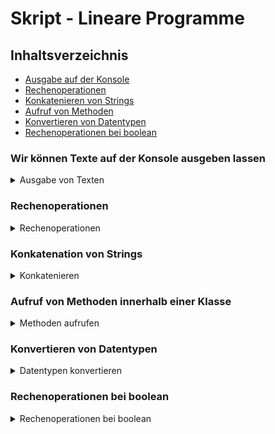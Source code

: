 # Skript - Lineare Programme

## Inhaltsverzeichnis

- [Ausgabe auf der Konsole](#ausgabe-von-texten)
- [Rechenoperationen](#rechenoperationen)
- [Konkatenieren von Strings](#konkatenation-von-strings-)
- [Aufruf von Methoden](#aufruf-von-methoden-innerhalb-einer-klasse)
- [Konvertieren von Datentypen](#konvertieren-von-datentypen)
- [Rechenoperationen bei boolean](#rechenoperationen-bei-boolean)

### Wir können Texte auf der Konsole ausgeben lassen

<details>
    <summary>Ausgabe von Texten</summary>
 Wir können Texte mit `System.out.println();` ausgeben lassen

```java
System.out.println("Ich liebe Java"); // Würde "Ich liebe Java" ausgeben
```

</details>

### Rechenoperationen

<details>
    <summary>Rechenoperationen</summary>

In Java gibt es auch verschiedenste Rechenoperation

| Rechenart                                                                 | Zeichen in Java |
|---------------------------------------------------------------------------|-----------------|
| Plus                                                                      | +               |
| Minus                                                                     | -               |
| Mal                                                                       | *               |
| Geteilt (Wichtig bei int eine Ganzzahldivision die IMMER abgerundet wird) | /               |
| [Modulo](https://meinstein.ch/math/die-modulo-rechnung-einfach-erklaert/) | %               |
| Bitweise Linksverschiebung                                                | <<              |
| Bitweise Rechtsverschiebung                                               | \>>             |
| Inkrement (Einen hochzählen)                                              | ++              |
| Dekrement (Einen runterzählen)                                            | --              |

Beispiel:

```java
10 + 5; // Ergibt 15
10 - 5; // Ergibt 5
10 * 5; // Ergibt 50
10 / 4; // Ergibt 2
10.0 / 2; // Ergibt 5.0
10 % 3; // Ergibt 1
```

</details>

### Konkatenation von Strings 

<details>
    <summary>Konkatenieren</summary>

Konkatenation bedeutet das aneinanderhängen von Strings(Zeichenketten)

```java
String name = "Max";
String begruessung = "Hallo " + name; // Ergibt "Hallo Max"
```

Es folgt noch eine Effizientere möglichkeit Strings zu konkatenieren
</details>

### Aufruf von Methoden innerhalb einer Klasse

<details>
    <summary>Methoden aufrufen</summary>

Methoden sind kleine Codeblöcke die eine bestimmte Aufgabe erfüllen. Diese können wir in Java mit dem Namen der Methode und Klammern aufrufen.

Im Folgendem Beispiel rufen wir die Methode `meineMethode` innerhalb der Klasse `MeineKlasse` auf.
```java
public class MeineKlasse {
    public static void meineMethode() {
        System.out.println("Hallo Welt");
    }
    
    public void rufeMeineMethodeAuf(){
        meineMethode();
    }
}
```
</details>

### Konvertieren von Datentypen
<details>
    <summary>Datentypen konvertieren</summary>

In Java gibt es verschiedene Datentypen. Manchmal ist es nötig einen Datentyp in einen anderen zu konvertieren

Hierbei herscht eine Hierarchie der Datentypen wenn man nach der Hierarchie geht wird es Automatisch konvertiert wenn man jedoch in die andere Richtung geht muss man es explizit machen dabei können dann werte verloren gehen

![img.png](../../../../../../resources/img.png)

| Von    | Zu     | Beispiel                               |
|--------|--------|----------------------------------------|
| int    | double | double d = (double) 5;                 |
| double | int    | int i = 5.99;                          |
| String | int    | int i = Integer.parseInt("5");         |
| String | double | double d = Double.parseDouble("5.99"); |
| int    | String | String s = Integer.toString(5);        |
| double | String | String s = Double.toString(5.99);      |

</details>

### Rechenoperationen bei boolean
<details>
    <summary>Rechenoperationen bei boolean</summary>

boolean sind werte die nur wahr(true) oder falsch(false) sein können

dabei gibt es verschiedene Rechenoperationen

| Rechenart | Zeichen in Java |
|-----------|-----------------|
| UND       | &&              |
| ODER      | \|\|            |
| NICHT     | !               |
| [XOR](https://www.elektronik-kompendium.de/sites/dig/0205186.htm)   | ^               |

Beispiel:

```java
true && false; // Ergibt false
true || false; // Ergibt true
!true; // Ergibt false
true ^ false; // Ergibt true
```
</details>


